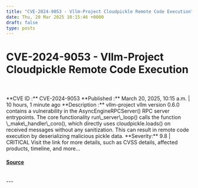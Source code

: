 ```yaml
---
title: "CVE-2024-9053 - Vllm-Project Cloudpickle Remote Code Execution"
date: Thu, 20 Mar 2025 10:15:46 +0000
draft: false
type: posts
---
```

# CVE-2024-9053 - Vllm-Project Cloudpickle Remote Code Execution

<br/>

<br/>
**CVE ID :** CVE-2024-9053  
**Published :** March 20, 2025, 10:15 a.m. | 10 hours, 1 minute ago  
**Description :** vllm-project vllm version 0.6.0 contains a vulnerability in the AsyncEngineRPCServer() RPC server entrypoints. The core functionality run\_server\_loop() calls the function \_make\_handler\_coro(), which directly uses cloudpickle.loads() on received messages without any sanitization. This can result in remote code execution by deserializing malicious pickle data.  
**Severity:** 9.8 | CRITICAL  
Visit the link for more details, such as CVSS details, affected products, timeline, and more...

#### [Source](https://cvefeed.io/vuln/detail/CVE-2024-9053)

<br/>
---
